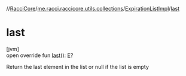 //[RacciCore](../../../index.md)/[me.racci.raccicore.utils.collections](../index.md)/[ExpirationListImpl](index.md)/[last](last.md)

# last

[jvm]\
open override fun [last](last.md)(): [E](index.md)?

Return the last element in the list or null if the list is empty
